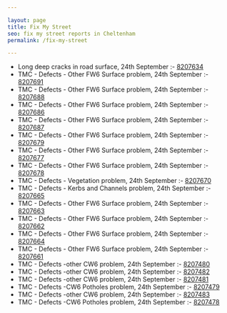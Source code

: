 ```yaml
---

layout: page
title: Fix My Street
seo: fix my street reports in Cheltenham
permalink: /fix-my-street

---
```


<!-- fix_marker starts -->

- Long deep cracks in road surface, 24th September :- [8207634](https://www.fixmystreet.com/report/8207634)
- TMC - Defects - Other FW6  Surface problem, 24th September :- [8207691](https://www.fixmystreet.com/report/8207691)
- TMC - Defects - Other FW6  Surface problem, 24th September :- [8207688](https://www.fixmystreet.com/report/8207688)
- TMC - Defects - Other FW6  Surface problem, 24th September :- [8207686](https://www.fixmystreet.com/report/8207686)
- TMC - Defects - Other FW6  Surface problem, 24th September :- [8207687](https://www.fixmystreet.com/report/8207687)
- TMC - Defects - Other FW6  Surface problem, 24th September :- [8207679](https://www.fixmystreet.com/report/8207679)
- TMC - Defects - Other FW6  Surface problem, 24th September :- [8207677](https://www.fixmystreet.com/report/8207677)
- TMC - Defects - Other FW6  Surface problem, 24th September :- [8207678](https://www.fixmystreet.com/report/8207678)
- TMC - Defects - Vegetation problem, 24th September :- [8207670](https://www.fixmystreet.com/report/8207670)
- TMC - Defects - Kerbs and Channels problem, 24th September :- [8207665](https://www.fixmystreet.com/report/8207665)
- TMC - Defects - Other FW6  Surface problem, 24th September :- [8207663](https://www.fixmystreet.com/report/8207663)
- TMC - Defects - Other FW6  Surface problem, 24th September :- [8207662](https://www.fixmystreet.com/report/8207662)
- TMC - Defects - Other FW6  Surface problem, 24th September :- [8207664](https://www.fixmystreet.com/report/8207664)
- TMC - Defects - Other FW6  Surface problem, 24th September :- [8207661](https://www.fixmystreet.com/report/8207661)
- TMC - Defects -other CW6 problem, 24th September :- [8207480](https://www.fixmystreet.com/report/8207480)
- TMC - Defects -other CW6 problem, 24th September :- [8207482](https://www.fixmystreet.com/report/8207482)
- TMC - Defects -other CW6 problem, 24th September :- [8207481](https://www.fixmystreet.com/report/8207481)
- TMC - Defects -CW6 Potholes  problem, 24th September :- [8207479](https://www.fixmystreet.com/report/8207479)
- TMC - Defects -other CW6 problem, 24th September :- [8207483](https://www.fixmystreet.com/report/8207483)
- TMC - Defects -CW6 Potholes  problem, 24th September :- [8207478](https://www.fixmystreet.com/report/8207478)

<!-- fix_marker ends -->